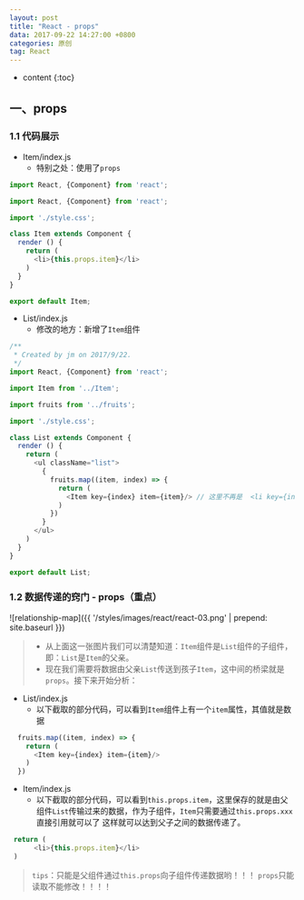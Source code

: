 ```yaml
---
layout: post
title: "React - props"
data: 2017-09-22 14:27:00 +0800
categories: 原创
tag: React
---
```

* content
{:toc}

<!-- more -->

## 一、props

### 1.1 代码展示

* Item/index.js
    * 特别之处：使用了`props`

```js
import React, {Component} from 'react';

import React, {Component} from 'react';

import './style.css';

class Item extends Component {
  render () {
    return (
      <li>{this.props.item}</li>
    )
  }
}

export default Item;
```

* List/index.js
    * 修改的地方：新增了`Item`组件

```js
/**
 * Created by jm on 2017/9/22.
 */
import React, {Component} from 'react';

import Item from '../Item';

import fruits from '../fruits';

import './style.css';

class List extends Component {
  render () {
    return (
      <ul className="list">
        {
          fruits.map((item, index) => {
            return (
              <Item key={index} item={item}/> // 这里不再是  <li key={index}>{item}</li>
            )
          })
        }
      </ul>
    )
  }
}

export default List;
```

### 1.2 数据传递的窍门 - props（重点）

![relationship-map]({{ '/styles/images/react/react-03.png' | prepend: site.baseurl }})

> * 从上面这一张图片我们可以清楚知道：`Item`组件是`List`组件的子组件，即：`List`是`Item`的父亲。
> * 现在我们需要将数据由父亲`List`传送到孩子`Item`，这中间的桥梁就是`props`。接下来开始分析：

* List/index.js
    * 以下截取的部分代码，可以看到`Item`组件上有一个`item`属性，其值就是数据

```js
  fruits.map((item, index) => {
    return (
      <Item key={index} item={item}/>
    )
  })
```

* Item/index.js
    *  以下截取的部分代码，可以看到`this.props.item`，这里保存的就是由父组件`List`传输过来的数据，作为子组件，`Item`只需要通过`this.props.xxx`直接引用就可以了
       这样就可以达到父子之间的数据传递了。

```js
 return (
      <li>{this.props.item}</li>
 )
```

> `tips`：只能是父组件通过`this.props`向子组件传递数据哟！！！
> `props`只能读取不能修改！！！！